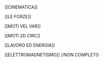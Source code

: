 [[CINEMATICA]]

[[LE FORZE]]

[[MOTI VEL VAR]]

[[MOTI 2D CIRC]]

[[LAVORO ED ENERGIA]]

[[ELETTROMAGNETISMO]]  //NON COMPLETO
